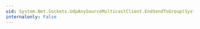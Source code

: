 ```yaml
---
uid: System.Net.Sockets.UdpAnySourceMulticastClient.EndSendToGroup(System.IAsyncResult)
internalonly: False
---
```

